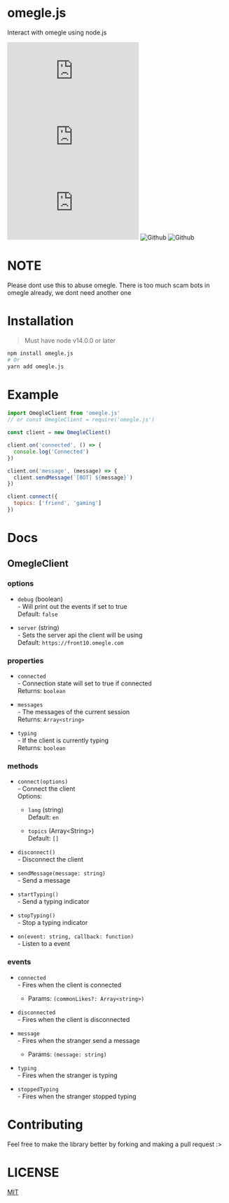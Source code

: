 # omegle.js

Interact with omegle using node.js

![GitHub](https://img.shields.io/github/license/qxb3/omegle.js)
![GitHub package.json version (subfolder of monorepo)](https://img.shields.io/github/package-json/v/qxb3/omegle.js?color=blue&filename=package.json)
![npm](https://img.shields.io/npm/dw/omegle.js?color=red)
![Github](https://img.shields.io/badge/language-javascript-yellow)
![Github](https://img.shields.io/badge/contribution-welcome-green)

# NOTE

Please dont use this to abuse omegle.
There is too much scam bots in omegle already, we dont need another one


# Installation

> Must have node v14.0.0 or later

```bash
npm install omegle.js
# Or
yarn add omegle.js
```

# Example

```js
import OmegleClient from 'omegle.js'
// or const OmegleClient = require('omegle.js')

const client = new OmegleClient()

client.on('connected', () => {
  console.log('Connected')
})

client.on('message', (message) => {
  client.sendMessage(`[BOT] ${message}`)
})

client.connect({
  topics: ['friend', 'gaming']
})
```

# Docs

## OmegleClient

### options

* `debug` (boolean) <br>
\- Will print out the events if set to true <br>
Default: `false`

* `server` (string) <br>
\- Sets the server api the client will be using <br>
Default: `https://front10.omegle.com`

### properties

* `connected` <br>
\- Connection state will set to true if connected <br>
Returns: `boolean`

* `messages` <br>
\- The messages of the current session <br>
Returns: `Array<string>`

* `typing` <br>
\- If the client is currently typing <br>
Returns: `boolean`

### methods

* `connect(options)` <br>
\- Connect the client <br>
Options:
  * `lang` (string) <br>
    Default: `en`

  * `topics` (Array&lt;String&gt;) <br>
    Default: `[]`

* `disconnect()` <br>
\- Disconnect the client

* `sendMessage(message: string)` <br>
\- Send a message

* `startTyping()` <br>
\- Send a typing indicator

* `stopTyping()` <br>
\- Stop a typing indicator

* `on(event: string, callback: function)` <br>
\- Listen to a event

### events

* `connected` <br>
\- Fires when the client is connected <br>
  * Params:
    `(commonLikes?: Array<string>)`

* `disconnected` <br>
\- Fires when the client is disconnected <br>

* `message` <br>
\- Fires when the stranger send a message <br>
  * Params:
    `(message: string)`

* `typing` <br>
\- Fires when the stranger is typing

* `stoppedTyping` <br>
\- Fires when the stranger stopped typing

# Contributing

Feel free to make the library better by forking and making a pull request :>

# LICENSE

[MIT](https://github.com/qxb3/omegle.js/blob/main/LICENSE)
